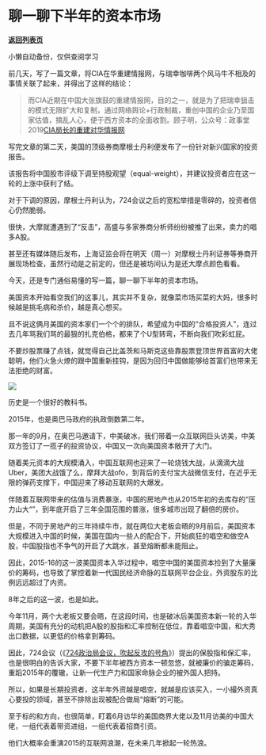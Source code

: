 # 聊一聊下半年的资本市场

[**返回列表页**](/gzh/政事堂2019)

小懒自动备份，仅供查阅学习

前几天，写了一篇文章，将CIA在华重建情报网，与瑞幸咖啡两个风马牛不相及的事情关联了起来，并得出了这样的结论：

>
> 而CIA近期在中国大张旗鼓的重建情报网，目的之一，就是为了把瑞幸狙击的模式无限扩大和复制，通过网络舆论+行政制裁，重创中国的企业乃至国家估值，搞乱人心，便于西方资本的全面收割。顾子明，公众号：政事堂2019[CIA局长的重建对华情报网](https://mp.weixin.qq.com/s?__biz=MzAwMzU1ODAwOQ==&mid=2650398078&idx=1&sn=8ba234853d1e0e36b19eddb220e0fb5e&chksm=83342268b443ab7ef9d8b9eba43a10a6a082c21d11fb67e40fea50501507ebacd5acba7b394a&token=597820907&lang=zh_CN#rd)

写完文章的第二天，美国的顶级券商摩根士丹利便发布了一份针对新兴国家的投资报告。  

该报告将中国股市评级下调至持股观望（equal-weight），并建议投资者应在这一轮的上涨中获利了结。

对于下调的原因，摩根士丹利认为，724会议之后的宽松举措是零碎的，投资者信心仍然脆弱。

很快，大摩就遭遇到了“反击”，高盛与多家券商分析师纷纷被推了出来，卖力的唱多A股。  

甚至还有媒体随后发布，上海证监会将在明天（周一）对摩根士丹利证券等券商开展现场检查，虽然行动是之前定的，但还是被坊间认为是还大摩点颜色看看。

今天，还是专门通俗易懂的写一篇，聊一聊下半年的资本市场。  

美国资本开始看空我们的这事儿，其实并不复杂，就像菜市场买菜的大妈，很多时候越是挑毛病和杀价，越是真心想买。

且不说这俩月美国的资本家们一个个的排队，希望成为中国的“合格投资人”，连过去几年骂我们骂的最狠的扎克伯格，都来了个U型转弯，不断向我们吹彩虹屁。

不要炒股票赚了点钱，就觉得自己比盖茨和马斯克这些靠股票登顶世界首富的大佬聪明，他们火急火燎的跟中国重新挂钩，是因为回归中国做能够给首富们也带来无法拒绝的财富。

![](https://mmbiz.qpic.cn/mmbiz_jpg/rxhS23yu8cN5QRyM7vKyedwkp8kE0rr65FicKLayVTnJGHdursXz6KABsrf9oHfvDcib8SYbyjXbiannq2JJiaRWZA/640?wx_fmt=jpeg)

历史是一个很好的教科书。

2015年，也是奥巴马政府的执政倒数第二年。

那一年的9月，在奥巴马邀请下，中美破冰，我们带着一众互联网巨头访美，中美双方签订了一揽子的投资协议，中国又一次向美国资本敞开了大门。

随着美元资本的大规模涌入，中国互联网也迎来了一轮烧钱大战，从滴滴大战Uber，美团大战饿了么，摩拜大战ofo，到背后的支付宝大战微信支付，在近乎无限的弹药支撑下，中国迎来了移动互联网的大爆发。

伴随着互联网带来的估值与消费暴涨，中国的房地产也从2015年初的去库存的“压力山大“”，到年底开启了三年全国范围的普涨，很多城市出现了翻倍的房价。  

但是，不同于房地产的三年持续牛市，就在两位大老板会晤的9月前后，美国资本大规模进入中国的时候，美国在国内一些人的配合下，开始疯狂的唱空和做空A股，中国股指也不争气的开启了大跳水，甚至熔断都未能阻止。

因此，2015-16的这一波美国资本入华过程中，唱空中国的美国资本捡到了大量廉价的筹码，也导致了掌控着新一代国民经济命脉的互联网平台企业，外资股东的比例远远超过了内资。

8年之后的这一波，也是如此。  

今年11月，两个大老板又要会晤，在这段时间，也是破冰后美国资本新一轮的入华周期，美国有充分的动机把A股的股指和汇率控制在低位，靠着唱空中国，和大秀出口数据，以更低的价格拿到筹码。  

因此，724会议（《[724政治局会议，吹起反攻的号角](https://mp.weixin.qq.com/s?__biz=Mzk0MjQ0NjA2OA==&mid=2247486587&idx=1&sn=cc2ff983d807d88a7eec9284c2a372db&scene=21#wechat_redirect)》）提出的保股指和保汇率，也是很明白的告诉大家，不要下半年被西方资本一顿忽悠，就被廉价的骗走筹码，重蹈2015年的覆辙，让新一代生产力和国家命脉企业的被外国人把持。

所以，如果是长期投资者，这半年外资越是唱空，就越是应该买入，一小撮外资真心要投的领域，甚至不排除出现被配合做局“熔断”的可能。

至于标的和方向，也很简单，盯着6月访华的美国商界大佬以及11月访美的中国大佬，一组代表着带资进组，一组代表着招商引资。

他们大概率会重演2015的互联网浪潮，在未来几年掀起一轮热浪。

